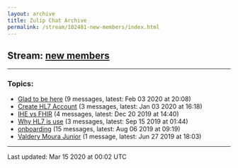 ```yaml
---
layout: archive
title: Zulip Chat Archive
permalink: /stream/102481-new-members/index.html
---
```


## Stream: [new members](https://hl7webmaster.github.io/zulip-hl7-org/stream/102481-new-members/index.html)
---

### Topics:

* [Glad to be here](topic/Glad.20to.20be.20here.html) (9 messages, latest: Feb 03 2020 at 20:08)
* [Create HL7 Account](topic/Create.20HL7.20Account.html) (3 messages, latest: Jan 03 2020 at 16:18)
* [IHE vs FHIR](topic/IHE.20vs.20FHIR.html) (4 messages, latest: Dec 20 2019 at 14:40)
* [Why HL7 is use](topic/Why.20HL7.20is.20use.html) (3 messages, latest: Sep 15 2019 at 01:44)
* [onboarding](topic/onboarding.html) (15 messages, latest: Aug 06 2019 at 09:19)
* [Valdery Moura Junior](topic/Valdery.20Moura.20Junior.html) (1 message, latest: Jun 27 2019 at 18:03)

<hr><p>Last updated: Mar 15 2020 at 00:02 UTC</p>